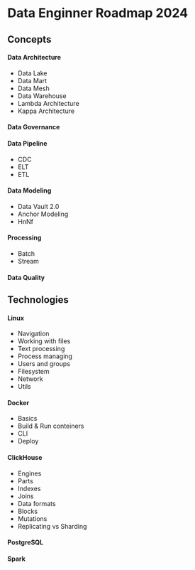 # Data Enginner Roadmap 2024

## Concepts 
#### Data Architecture
- Data Lake
- Data Mart
- Data Mesh
- Data Warehouse
- Lambda Architecture
- Kappa Architecture

#### Data Governance

#### Data Pipeline
- CDC
- ELT
- ETL

#### Data Modeling
- Data Vault 2.0
- Anchor Modeling
- HnNf

#### Processing
- Batch
- Stream

#### Data Quality


## Technologies
#### Linux
- Navigation
- Working with files
- Text processing
- Process managing
- Users and groups
- Filesystem
- Network
- Utils

#### Docker
- Basics
- Build & Run conteiners
- CLI
- Deploy

#### ClickHouse
- Engines
- Parts
- Indexes
- Joins 
- Data formats
- Blocks
- Mutations
- Replicating vs Sharding
#### PostgreSQL

#### Spark

